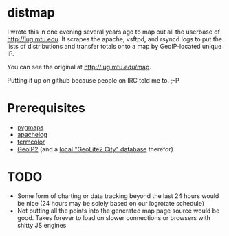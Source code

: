 distmap
=======

I wrote this in one evening several years ago to map out all the userbase of http://lug.mtu.edu. It scrapes the apache, vsftpd, and rsyncd logs to put the lists of distributions and transfer totals onto a map by GeoIP-located unique IP.

You can see the original at http://lug.mtu.edu/map.

Putting it up on github because people on IRC told me to. ;-P

Prerequisites
=============

* [pygmaps](https://code.google.com/p/pygmaps/)
* [apachelog](https://pypi.python.org/pypi/apachelog/1.0)
* [termcolor](https://pypi.python.org/pypi/termcolor/1.1.0)
* [GeoIP2](http://geoip2.readthedocs.org/en/latest/) (and a [local "GeoLite2 City" database](http://dev.maxmind.com/geoip/geoip2/geolite2/) therefor)

TODO
====
* Some form of charting or data tracking beyond the last 24 hours would be nice (24 hours may be solely based on our logrotate schedule)
* Not putting all the points into the generated map page source would be good. Takes forever to load on slower connections or browsers with shitty JS engines
